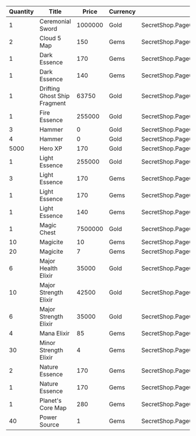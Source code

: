 | Quantity | Title | Price | Currency |  Dev Name |
| -------- | ----- | ----- | -------- |  -------- |
| 1 | Ceremonial Sword | 1000000 | Gold | SecretShop.Page04.Misc.23 |
| 2 | Cloud 5 Map | 150 | Gems | SecretShop.Page04.TreasureMap.34 |
| 1 | Dark Essence | 170 | Gems | SecretShop.Page04.Shard.26 |
| 1 | Dark Essence | 140 | Gems | SecretShop.Page04.UnderworldTrader.62 |
| 1 | Drifting Ghost Ship Fragment | 63750 | Gold | SecretShop.Page04.TreasureMap.27 |
| 1 | Fire Essence | 255000 | Gold | SecretShop.Page04.Reagent.74 |
| 3 | Hammer | 0 | Gold | SecretShop.Page04.Free.40 |
| 4 | Hammer | 0 | Gold | SecretShop.Page04.Free.41 |
| 5000 | Hero XP | 170 | Gold | SecretShop.Page04.Misc.26 |
| 1 | Light Essence | 255000 | Gold | SecretShop.Page04.Reagent.75 |
| 3 | Light Essence | 170 | Gems | SecretShop.Page04.Reagent.90 |
| 1 | Light Essence | 170 | Gems | SecretShop.Page04.Shard.28 |
| 1 | Light Essence | 140 | Gems | SecretShop.Page04.UnderworldTrader.66 |
| 1 | Magic Chest | 7500000 | Gold | SecretShop.Page04.CharShard.22 |
| 10 | Magicite | 10 | Gems | SecretShop.Page04.Ore.06 |
| 20 | Magicite | 7 | Gems | SecretShop.Page04.UnderworldTrader.85 |
| 6 | Major Health Elixir | 35000 | Gold | SecretShop.Page04.UnderworldTraderGold.12 |
| 10 | Major Strength Elixir | 42500 | Gold | SecretShop.Page04.Elixir.24 |
| 6 | Major Strength Elixir | 35000 | Gold | SecretShop.Page04.UnderworldTraderGold.14 |
| 4 | Mana Elixir | 85 | Gems | SecretShop.Page04.Elixir.28 |
| 30 | Minor Strength Elixir | 4 | Gems | SecretShop.Page04.Elixir.30 |
| 2 | Nature Essence | 170 | Gems | SecretShop.Page04.Reagent.87 |
| 1 | Nature Essence | 170 | Gems | SecretShop.Page04.UnderworldTrader.71 |
| 1 | Planet's Core Map | 280 | Gems | SecretShop.Page04.UnderworldTrader.81 |
| 40 | Power Source | 1 | Gems | SecretShop.Page04.UnderworldTrader.73 |

